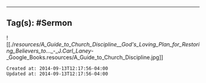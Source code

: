 
---
Tag(s): #Sermon
---

![[./_resources/A_Guide_to_Church_Discipline__God's_Loving_Plan_for_Restoring_Believers_to_..._-_J._Carl_Laney_-_Google_Books.resources/A_Guide_to_Church_Discipline.jpg]]

    Created at: 2014-09-13T12:17:56-04:00
    Updated at: 2014-09-13T12:17:56-04:00

